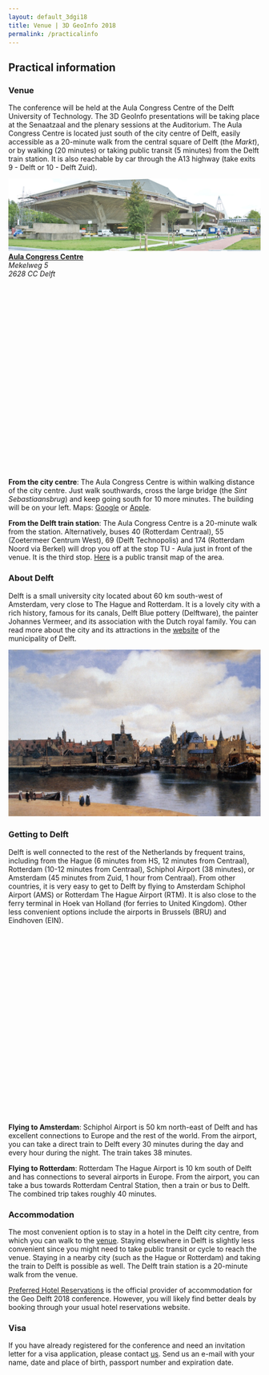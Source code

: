 ```yaml
---
layout: default_3dgi18
title: Venue | 3D GeoInfo 2018
permalink: /practicalinfo
---
```


## Practical information

<a name="venue" style="display: block; position: relative; top: -50px; visibility: hidden;"></a>

### Venue

The conference will be held at the Aula Congress Centre of the Delft University of Technology.
The 3D GeoInfo presentations will be taking place at the Senaatzaal and the plenary sessions at the Auditorium.
The Aula Congress Centre is located just south of the city centre of Delft, easily accessible as a 20-minute walk from the central square of Delft (the <i>Markt</i>), or by walking (20 minutes) or taking public transit (5 minutes) from the Delft train station.
It is also reachable by car through the A13 highway (take exits 9 - Delft or 10 - Delft Zuid).

<div class="row">
	<div class="col-xs-8"><img class="image img-responsive" src="img/csm_Aula_99825cc2fd.jpg" /></div>
	<div class="col-xs-4">
		<strong><a href="https://www.tudelft.nl/en/about-tu-delft/contact-and-accessibility/map-and-buildings/building-20/">Aula Congress Centre</a></strong>
		<address>
			Mekelweg 5 <br />
			2628 CC Delft <br />
		</address>
	</div>
</div>
<br />

<style>
.marker {
    display: block;
    border: solid red;
    border-radius: 50%;
    cursor: pointer;
    padding: 0;
}
</style>

<div class="row" style="padding-right: 20px;">
  <div class="col-xs-12" id="venuemap" style="height: 350px;"></div>
</div>

<script>
  mapboxgl.accessToken = 'pk.eyJ1Ijoia2Vub2hvcmkiLCJhIjoiY2pnNnc1bDJkMjcxNzMzeGZjOGI4aW5ibyJ9.gonBY78tu7tCtqUAQr5YfA';
  var venuemap = new mapboxgl.Map({
    container: 'venuemap',
    style: 'mapbox://styles/kenohori/civ755tht00282il15wzp492x',
    center: [4.3720975, 52.007],
    zoom: 13.0
  });
  var markers = {
    "type": "FeatureCollection",
    "features": [{
    	"type": "Feature",
      "geometry": {
        "type": "Point",
        "coordinates": [4.373491558788913, 52.002213201776584],
      },
      "properties": {
        "title": "Aula Congress Centre",
        "description": "Mekelweg 5",
        "icon": "aula.jpg"
      }
    }]
  }
  // add markers to map
  markers.features.forEach(function(marker) {
    // create a DOM element for the marker
    var el = document.createElement('div');
    el.className = 'marker';
    el.style.backgroundImage = 'url(img/' + marker.properties.icon + ')';
    el.style.width = '50px';
    el.style.height = '50px';

    // add marker to map
    new mapboxgl.Marker(el, {offset: [-25, -25]})
      .setLngLat(marker.geometry.coordinates)
      .setPopup(new mapboxgl.Popup({ offset: 25 })
      .setHTML('<strong>' + marker.properties.title + '</strong><p>' + marker.properties.description + '</p>'))
      .addTo(venuemap);
  });
</script>
<br />

**From the city centre**: The Aula Congress Centre is within walking distance of the city centre. Just walk southwards, cross the large bridge (the <i>Sint Sebastiaansbrug</i>) and keep going south for 10 more minutes.
The building will be on your left.
Maps: [Google](https://www.google.com/maps/place/Delft+University+of+Technology+Auditorium+Conference+Center/@52.0021289,4.3711095,17z/data=!3m1!4b1!4m5!3m4!1s0x47c5b5929cb28153:0xd5b81144a89ac9a7!8m2!3d52.0021256!4d4.3732982) or [Apple](https://maps.apple.com/?ll=52.002199\,4.373416&q=Aula%20Congress%20Centre&_ext=EiQpxhyDfFz/SUAxIASYwAlcEUA5P9PNSQ8CSkBBIBKYwFGbEUA%3D&t=r).

**From the Delft train station**: The Aula Congress Centre is a 20-minute walk from the station.
Alternatively, buses 40 (Rotterdam Centraal), 55 (Zoetermeer Centrum West), 69 (Delft Technopolis) and 174 (Rotterdam Noord via Berkel) will drop you off at the stop TU - Aula just in front of the venue.
It is the third stop. [Here](https://www.connexxion.nl/data/upload/Lijnennetkaart%20Delft.pdf) is a public transit map of the area.

### About Delft

Delft is a small university city located about 60 km south-west of Amsterdam, very close to The Hague and Rotterdam.
It is a lovely city with a rich history, famous for its canals, Delft Blue pottery (Delftware), the painter Johannes Vermeer, and its association with the Dutch royal family.
You can read more about the city and its attractions in the [website](https://www.delft.com) of the municipality of Delft.

<img class="image img-responsive" src="img/0359_2-23.jpg" /><br />

### Getting to Delft

Delft is well connected to the rest of the Netherlands by frequent trains, including from the Hague (6 minutes from HS, 12 minutes from Centraal), Rotterdam (10-12 minutes from Centraal), Schiphol Airport (38 minutes), or Amsterdam (45 minutes from Zuid, 1 hour from Centraal).
From other countries, it is very easy to get to Delft by flying to Amsterdam Schiphol Airport (AMS) or Rotterdam The Hague Airport (RTM).
It is also close to the ferry terminal in Hoek van Holland (for ferries to United Kingdom).
Other less convenient options include the airports in Brussels (BRU) and Eindhoven (EIN).

<div class="row" style="padding-right: 20px;">
	<div class="col-md-12" id="regionmap" style="height: 350px;"></div>
</div>
<script>
  mapboxgl.accessToken = 'pk.eyJ1Ijoia2Vub2hvcmkiLCJhIjoiY2pnNnc1bDJkMjcxNzMzeGZjOGI4aW5ibyJ9.gonBY78tu7tCtqUAQr5YfA';
  var regionmap = new mapboxgl.Map({
    container: 'regionmap',
    style: 'mapbox://styles/kenohori/civ755tht00282il15wzp492x',
    center: [4.7, 52.15],
    zoom: 8.0
  });
  var marker = {
    "type": "FeatureCollection",
    "features": [{
      "type": "Feature",
      "geometry": {
        "type": "Point",
        "coordinates": [4.37076537084954, 52.00558317932635],
      },
      "properties": {
        "title": "Delft",
        "description": "Julianalaan 134",
        "icon": "roundlogo.jpg"
      }
    }]
  }
  // add markers to map
  marker.features.forEach(function(m) {
    // create a DOM element for the marker
    var el = document.createElement('div');
    el.className = 'marker';
    el.style.backgroundImage = 'url(img/' + m.properties.icon + ')';
    el.style.width = '50px';
    el.style.height = '50px';

    // add marker to map
    new mapboxgl.Marker(el, {offset: [-25, -25]})
      .setLngLat(m.geometry.coordinates)
      .setPopup(new mapboxgl.Popup({ offset: 25 })
      .setHTML('<strong>' + m.properties.title + '</strong><p>' + m.properties.description + '</p>'))
      .addTo(regionmap);
  });
</script>
<br />

**Flying to Amsterdam**: Schiphol Airport is 50 km north-east of Delft and has excellent connections to Europe and the rest of the world.
From the airport, you can take a direct train to Delft every 30 minutes during the day and every hour during the night.
The train takes 38 minutes.

**Flying to Rotterdam**: Rotterdam The Hague Airport is 10 km south of Delft and has connections to several airports in Europe.
From the airport, you can take a bus towards Rotterdam Central Station, then a train or bus to Delft.
The combined trip takes roughly 40 minutes.

<a name="visa" style="display: block; position: relative; top: -50px; visibility: hidden;"></a>

### Accommodation

The most convenient option is to stay in a hotel in the Delft city centre, from which you can walk to the <a href="#venue">venue</a>.
Staying elsewhere in Delft is slightly less convenient since you might need to take public transit or cycle to reach the venue.
Staying in a nearby city (such as the Hague or Rotterdam) and taking the train to Delft is possible as well.
The Delft train station is a 20-minute walk from the venue.

<a href="https://www.preferredreservations.nl/geo-delft-conference">Preferred Hotel Reservations</a> is the official provider of accommodation for the Geo Delft 2018 conference.
However, you will likely find better deals by booking through your usual hotel reservations website.

### Visa

If you have already registered for the conference and need an invitation letter for a visa application, please contact <a href="mailto:info@3dgeoinfo2018.nl">us</a>.
Send us an e-mail with your name, date and place of birth, passport number and expiration date.